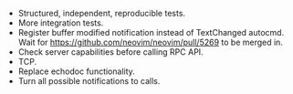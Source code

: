 - Structured, independent, reproducible tests.
- More integration tests.
- Register buffer modified notification instead of TextChanged autocmd. Wait
  for https://github.com/neovim/neovim/pull/5269 to be merged in.
- Check server capabilities before calling RPC API.
- TCP.
- Replace echodoc functionality.
- Turn all possible notifications to calls.
